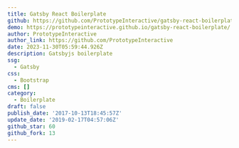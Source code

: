 ```yaml
---
title: Gatsby React Boilerplate
github: https://github.com/PrototypeInteractive/gatsby-react-boilerplate
demo: https://prototypeinteractive.github.io/gatsby-react-boilerplate/
author: PrototypeInteractive
author_link: https://github.com/PrototypeInteractive
date: 2023-11-30T05:59:44.926Z
description: Gatsbyjs boilerplate
ssg:
  - Gatsby
css:
  - Bootstrap
cms: []
category:
  - Boilerplate
draft: false
publish_date: '2017-10-13T18:45:57Z'
update_date: '2019-02-17T04:57:06Z'
github_star: 60
github_fork: 13
---
```

